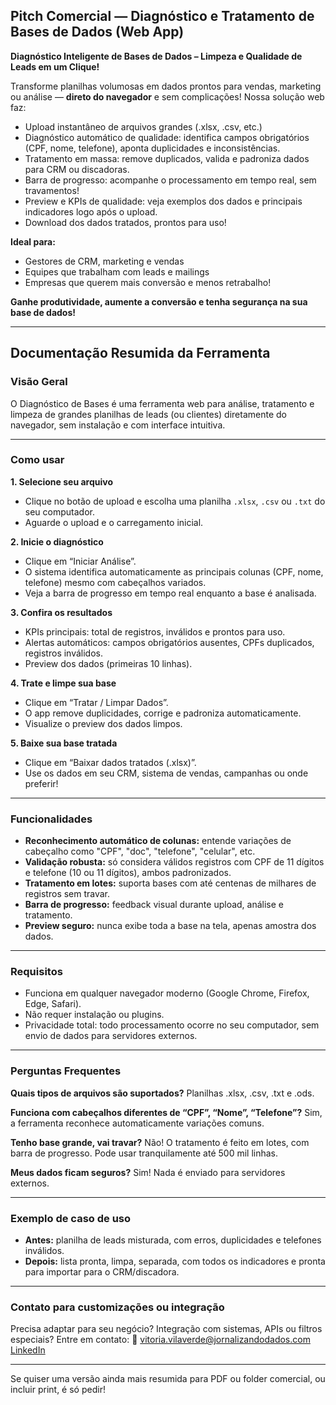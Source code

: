 ## **Pitch Comercial — Diagnóstico e Tratamento de Bases de Dados (Web App)**

**Diagnóstico Inteligente de Bases de Dados – Limpeza e Qualidade de Leads em um Clique!**

Transforme planilhas volumosas em dados prontos para vendas, marketing ou análise — **direto do navegador** e sem complicações!
Nossa solução web faz:

* Upload instantâneo de arquivos grandes (.xlsx, .csv, etc.)
* Diagnóstico automático de qualidade: identifica campos obrigatórios (CPF, nome, telefone), aponta duplicidades e inconsistências.
* Tratamento em massa: remove duplicados, valida e padroniza dados para CRM ou discadoras.
* Barra de progresso: acompanhe o processamento em tempo real, sem travamentos!
* Preview e KPIs de qualidade: veja exemplos dos dados e principais indicadores logo após o upload.
* Download dos dados tratados, prontos para uso!

**Ideal para:**

* Gestores de CRM, marketing e vendas
* Equipes que trabalham com leads e mailings
* Empresas que querem mais conversão e menos retrabalho!

**Ganhe produtividade, aumente a conversão e tenha segurança na sua base de dados!**

---

## **Documentação Resumida da Ferramenta**

### **Visão Geral**

O Diagnóstico de Bases é uma ferramenta web para análise, tratamento e limpeza de grandes planilhas de leads (ou clientes) diretamente do navegador, sem instalação e com interface intuitiva.

---

### **Como usar**

**1. Selecione seu arquivo**

* Clique no botão de upload e escolha uma planilha `.xlsx`, `.csv` ou `.txt` do seu computador.
* Aguarde o upload e o carregamento inicial.

**2. Inicie o diagnóstico**

* Clique em “Iniciar Análise”.
* O sistema identifica automaticamente as principais colunas (CPF, nome, telefone) mesmo com cabeçalhos variados.
* Veja a barra de progresso em tempo real enquanto a base é analisada.

**3. Confira os resultados**

* KPIs principais: total de registros, inválidos e prontos para uso.
* Alertas automáticos: campos obrigatórios ausentes, CPFs duplicados, registros inválidos.
* Preview dos dados (primeiras 10 linhas).

**4. Trate e limpe sua base**

* Clique em “Tratar / Limpar Dados”.
* O app remove duplicidades, corrige e padroniza automaticamente.
* Visualize o preview dos dados limpos.

**5. Baixe sua base tratada**

* Clique em “Baixar dados tratados (.xlsx)”.
* Use os dados em seu CRM, sistema de vendas, campanhas ou onde preferir!

---

### **Funcionalidades**

* **Reconhecimento automático de colunas:** entende variações de cabeçalho como "CPF", "doc", "telefone", "celular", etc.
* **Validação robusta:** só considera válidos registros com CPF de 11 dígitos e telefone (10 ou 11 dígitos), ambos padronizados.
* **Tratamento em lotes:** suporta bases com até centenas de milhares de registros sem travar.
* **Barra de progresso:** feedback visual durante upload, análise e tratamento.
* **Preview seguro:** nunca exibe toda a base na tela, apenas amostra dos dados.

---

### **Requisitos**

* Funciona em qualquer navegador moderno (Google Chrome, Firefox, Edge, Safari).
* Não requer instalação ou plugins.
* Privacidade total: todo processamento ocorre no seu computador, sem envio de dados para servidores externos.

---

### **Perguntas Frequentes**

**Quais tipos de arquivos são suportados?**
Planilhas .xlsx, .csv, .txt e .ods.

**Funciona com cabeçalhos diferentes de “CPF”, “Nome”, “Telefone”?**
Sim, a ferramenta reconhece automaticamente variações comuns.

**Tenho base grande, vai travar?**
Não! O tratamento é feito em lotes, com barra de progresso. Pode usar tranquilamente até 500 mil linhas.

**Meus dados ficam seguros?**
Sim! Nada é enviado para servidores externos.

---

### **Exemplo de caso de uso**

* **Antes:** planilha de leads misturada, com erros, duplicidades e telefones inválidos.
* **Depois:** lista pronta, limpa, separada, com todos os indicadores e pronta para importar para o CRM/discadora.

---

### **Contato para customizações ou integração**

Precisa adaptar para seu negócio? Integração com sistemas, APIs ou filtros especiais?
Entre em contato:
📧 [vitoria.vilaverde@jornalizandodados.com](mailto:vitoria.vilaverde@jornalizandodados.com)
[LinkedIn](https://www.linkedin.com/in/seulinkedin)

---

Se quiser uma versão ainda mais resumida para PDF ou folder comercial, ou incluir print, é só pedir!
